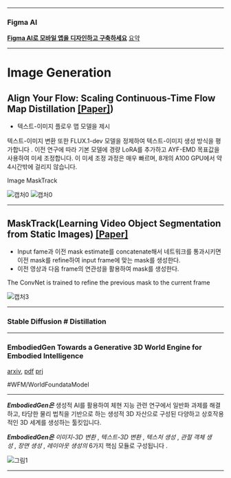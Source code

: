 
---
### Figma AI

**[Figma AI로 모바일 앱을 디자인하고 구축하세요](https://app.therundown.ai/guides/design-and-build-a-mobile-app-with-figma-ai?utm_source=www.therundown.ai&utm_medium=referral&utm_campaign=ai-gives-paralyzed-patients-robotic-control)**
[요약](https://www.therundown.ai/p/ai-gives-paralyzed-patients-robotic-control?_bhlid=4eaa234680798ad3bdb45514b5705f029891f88c)

---
# Image Generation
## Align Your Flow: Scaling Continuous-Time Flow Map Distillation [[Paper]]([https://arxiv.org/pdf/2506.14603.pdf]))
- 텍스트-이미지 플로우 맵 모델을 제시

텍스트-이미지 변환
또한 FLUX.1-dev 모델을 정제하여 텍스트-이미지 생성 방식을 평가합니다 . 이전 연구에 따라 기본 모델에 경량 LoRA를 추가하고 AYF-EMD 목표값을 사용하여 미세 조정합니다. 이 미세 조정 과정은 매우 빠르며, 8개의 A100 GPU에서 약 4시간밖에 걸리지 않습니다.


Image MaskTrack

![캡처0](https://user-images.githubusercontent.com/74402562/117539300-ffc07600-b044-11eb-93e6-e9163ff956a7.PNG)
![캡처0](https://medium.com/@beckham.arieon/ai-image-generator-free-a-bloggers-case-study-for-stunning-visuals-da76c9f30ede?source=rss------artificial_intelligence-5)


------------------------------------------
## MaskTrack(Learning Video Object Segmentation from Static Images) [[Paper]](https://arxiv.org/pdf/1612.02646.pdf)
- Input fame과 이전 mask estimate를 concatenate해서 네트워크를 통과시키면 이전 mask를 refine하여 input frame에 맞는 mask를 생성한다.
- 이전 영상과 다음 frame의 연관성을 활용하여 mask를 생성한다.

The ConvNet is trained to refine the previous mask to the current frame

![캡처3](https://user-images.githubusercontent.com/74402562/117539300-ffc07600-b044-11eb-93e6-e9163ff956a7.PNG)

---------------------------------------
### Stable Diffusion # Distillation 

---
### EmbodiedGen Towards a Generative 3D World Engine for Embodied Intelligence

[arxiv](https://arxiv.org/abs/2506.10600), [pdf](https://arxiv.org/pdf/2506.10600)
[prj](https://horizonrobotics.github.io/robot_lab/embodied_gen/index.html)

#WFM/WorldFoundataModel

---
**_EmbodiedGen은_** 생성적 AI를 활용하여 체현 지능 관련 연구에서 일반화 과제를 해결하고, 타당한 물리 법칙을 기반으로 하는 생성적 3D 자산으로 구성된 다양하고 상호작용적인 3D 세계를 생성하는 툴킷입니다. 

**_EmbodiedGen은_** _이미지-3D 변환_ , _텍스트-3D 변환_ , _텍스처 생성_ , _관절 객체 생성_ , _장면 생성_ , _레이아웃 생성의_ 6가지 핵심 모듈로 구성됩니다 .


![그림1](https://horizonrobotics.github.io/robot_lab/embodied_gen/static/images/overall_method.jpg)


---





